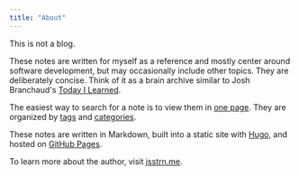 ```yaml
---
title: "About"
---
```


This is not a blog.

These notes are written for myself as a reference and mostly center around software development, but may occasionally include other topics. They are deliberately concise. Think of it as a brain archive similar to Josh Branchaud's [Today I Learned](https://github.com/jbranchaud/til).

The easiest way to search for a note is to view them in [one page](/notes/). They are organized by [tags](/tags/) and [categories](/categories/).

These notes are written in Markdown, built into a static site with [Hugo](https://gohugo.io/), and hosted on [GitHub Pages](https://pages.github.com/).

To learn more about the author, visit [jsstrn.me](https://jsstrn.me/).
